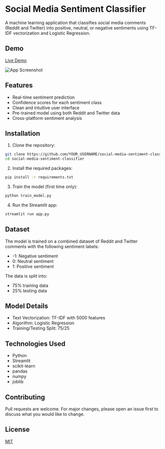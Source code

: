 # Social Media Sentiment Classifier

A machine learning application that classifies social media comments (Reddit and Twitter) into positive, neutral, or negative sentiments using TF-IDF vectorization and Logistic Regression.

## Demo

[Live Demo](YOUR_STREAMLIT_CLOUD_URL)

![App Screenshot](screenshot.png)

## Features

- Real-time sentiment prediction
- Confidence scores for each sentiment class
- Clean and intuitive user interface
- Pre-trained model using both Reddit and Twitter data
- Cross-platform sentiment analysis

## Installation

1. Clone the repository:
```bash
git clone https://github.com/YOUR_USERNAME/social-media-sentiment-classifier.git
cd social-media-sentiment-classifier
```

2. Install the required packages:
```bash
pip install -r requirements.txt
```

3. Train the model (first time only):
```bash
python train_model.py
```

4. Run the Streamlit app:
```bash
streamlit run app.py
```

## Dataset

The model is trained on a combined dataset of Reddit and Twitter comments with the following sentiment labels:
- -1: Negative sentiment
- 0: Neutral sentiment
- 1: Positive sentiment

The data is split into:
- 75% training data
- 25% testing data

## Model Details

- Text Vectorization: TF-IDF with 5000 features
- Algorithm: Logistic Regression
- Training/Testing Split: 75/25

## Technologies Used

- Python
- Streamlit
- scikit-learn
- pandas
- numpy
- joblib

## Contributing

Pull requests are welcome. For major changes, please open an issue first to discuss what you would like to change.

## License

[MIT](https://choosealicense.com/licenses/mit/)
